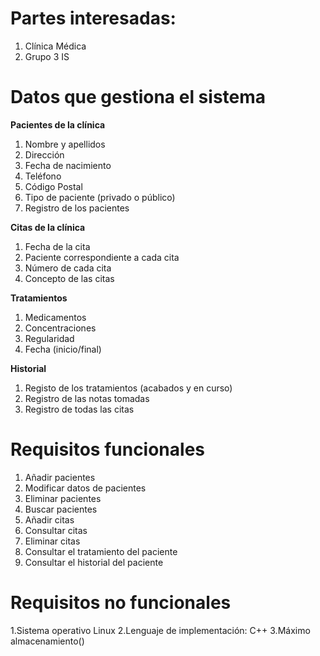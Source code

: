 # **Partes interesadas:**

1. Clínica Médica
2. Grupo 3 IS

# **Datos que gestiona el sistema**

 **Pacientes de la clínica**
    
   1. Nombre y apellidos
   2. Dirección
   3. Fecha de nacimiento
   4. Teléfono
   5. Código Postal
   6. Tipo de paciente (privado o público)
   7. Registro de los pacientes
    

 **Citas de la clínica**
  
  1. Fecha de la cita
  2. Paciente correspondiente a cada cita
  3. Número de cada cita
 4. Concepto de las citas

 **Tratamientos**
  
  1. Medicamentos
  2. Concentraciones
  3. Regularidad
  4. Fecha (inicio/final)
 
 **Historial**
  	
1. Registo de los tratamientos (acabados y en curso)
2. Registro de las notas tomadas
3. Registro de todas las citas

# **Requisitos funcionales**
   1. Añadir pacientes
   2. Modificar datos de pacientes
   3. Eliminar pacientes
   4. Buscar pacientes
   5. Añadir citas
   6. Consultar citas
   7. Eliminar citas
   8. Consultar el tratamiento del paciente
   9. Consultar el historial del paciente
    
# **Requisitos no funcionales**

1.Sistema operativo Linux
2.Lenguaje de implementación: C++
3.Máximo almacenamiento()
